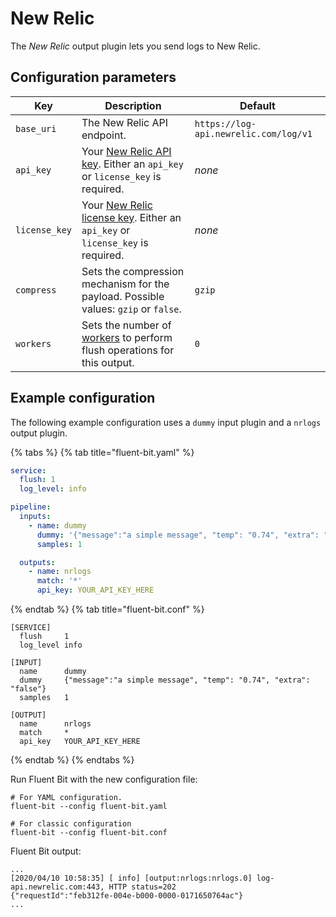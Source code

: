 # New Relic

The _New Relic_ output plugin lets you send logs to New Relic.

## Configuration parameters

| Key | Description | Default |
| --- | ----------- | ------- |
| `base_uri` | The New Relic API endpoint. | `https://log-api.newrelic.com/log/v1`|
| `api_key` | Your [New Relic API key](https://docs.newrelic.com/docs/apis/intro-apis/new-relic-api-keys/). Either an `api_key` or `license_key` is required.| _none_ |
| `license_key` | Your [New Relic license key](https://docs.newrelic.com/docs/apis/intro-apis/new-relic-api-keys/). Either an `api_key` or `license_key` is required. | _none_ |
| `compress` | Sets the compression mechanism for the payload. Possible values: `gzip` or `false`. | `gzip` |
| `workers` | Sets the number of [workers](../administration/multithreading.md#outputs) to perform flush operations for this output. | `0` |

## Example configuration

The following example configuration uses a `dummy` input plugin and a `nrlogs` output plugin.

{% tabs %}
{% tab title="fluent-bit.yaml" %}

```yaml
service:
  flush: 1
  log_level: info

pipeline:
  inputs:
    - name: dummy
      dummy: '{"message":"a simple message", "temp": "0.74", "extra": "false"}'
      samples: 1

  outputs:
    - name: nrlogs
      match: '*'
      api_key: YOUR_API_KEY_HERE
```

{% endtab %}
{% tab title="fluent-bit.conf" %}

```text
[SERVICE]
  flush     1
  log_level info

[INPUT]
  name      dummy
  dummy     {"message":"a simple message", "temp": "0.74", "extra": "false"}
  samples   1

[OUTPUT]
  name      nrlogs
  match     *
  api_key   YOUR_API_KEY_HERE
```

{% endtab %}
{% endtabs %}

Run Fluent Bit with the new configuration file:

```shell
# For YAML configuration.
fluent-bit --config fluent-bit.yaml

# For classic configuration
fluent-bit --config fluent-bit.conf
```

Fluent Bit output:

```text
...
[2020/04/10 10:58:35] [ info] [output:nrlogs:nrlogs.0] log-api.newrelic.com:443, HTTP status=202
{"requestId":"feb312fe-004e-b000-0000-0171650764ac"}
...
```
